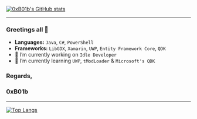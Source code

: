 
[![0xB01b's GitHub stats](https://github-readme-stats.vercel.app/api?username=tatapuchi&show_icons=true&theme=radical)](https://github.com/anuraghazra/github-readme-stats)

---


### Greetings all 👋

- **Languages:** `Java`, `C#`, `PowerShell`
- **Frameworks:** `LibGDX`, `Xamarin`, `UWP`, `Entity Framework Core`, `QDK`
- 🔭 I’m currently working on `Idle Developer`
- 🌱 I’m currently learning `UWP`, `tModLoader` & `Microsoft's QDK`

<!--
**tatapuchi/tatapuchi** is a ✨ _special_ ✨ repository because its `README.md` (this file) appears on your GitHub profile.

Here are some ideas to get you started:

- 👯 I’m looking to collaborate on ...
- 🤔 I’m looking for help with ...
- 💬 Ask me about ...
- 😄 Pronouns: ...
- ⚡ Fun fact: ...
-->


### Regards,

### 0xB01b
---

[![Top Langs](https://github-readme-stats.vercel.app/api/top-langs/?username=tatapuchi&show_icons=true&theme=cobalt)](https://github.com/anuraghazra/github-readme-stats)
